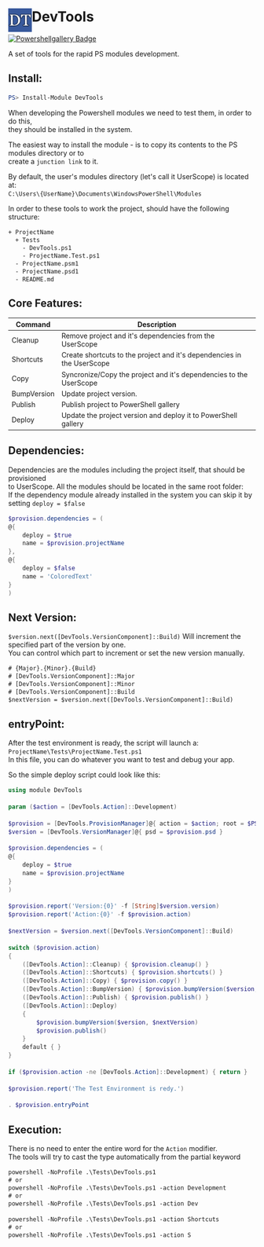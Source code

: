 # <img src="/Docs/Logo/dt.png" alt="Logo" width="48" align="left"/>  DevTools

[![Powershellgallery Badge][psgallery-badge]][psgallery-status]

A set of tools for the rapid PS modules development.


## Install:

```powershell
PS> Install-Module DevTools
```

When developing the Powershell modules we need to test them, in order to do this,<br>
they should be installed in the system.

The easiest way to install the module - is to copy its contents to the PS modules directory or to<br>
create a `junction link` to it.

By default, the user's modules directory (let's call it UserScope) is located at:<br>
`C:\Users\{UserName}\Documents\WindowsPowerShell\Modules`

In order to these tools to work the project, should have the following structure:

```
+ ProjectName
  + Tests
    - DevTools.ps1
    - ProjectName.Test.ps1
  - ProjectName.psm1
  - ProjectName.psd1
  - README.md
```

## Core Features:

| Command   | Description |
| --------- | ----------- |
Cleanup     | Remove project and it's dependencies from the UserScope
Shortcuts   | Create shortcuts to the project and it's dependencies in the UserScope
Copy        | Syncronize/Copy the project and it's dependencies to the UserScope
BumpVersion | Update project version.
Publish     | Publish project to PowerShell gallery
Deploy      | Update the project version and deploy it to PowerShell gallery

## Dependencies:

Dependencies are the modules including the project itself, that should be provisioned<br>
to UserScope. All the modules should be located in the same root folder:<br>
If the dependency module already installed in the system you can skip it by setting `deploy = $false`

``` Powershell
$provision.dependencies = (
@{
    deploy = $true
    name = $provision.projectName
},
@{
    deploy = $false
    name = 'ColoredText'
}
)
```

## Next Version:

`$version.next([DevTools.VersionComponent]::Build)` Will increment the specified part of the version by one.<br>
You can control which part to increment or set the new version manually.

```
# {Major}.{Minor}.{Build}
# [DevTools.VersionComponent]::Major
# [DevTools.VersionComponent]::Minor
# [DevTools.VersionComponent]::Build
$nextVersion = $version.next([DevTools.VersionComponent]::Build)
```
## entryPoint:

 After the test environment is ready, the script will launch a:<br>
`ProjectName\Tests\ProjectName.Test.ps1`<br>
In this file, you can do whatever you want to test and debug your app.

So the simple deploy script could look like this:

```powershell
using module DevTools

param ($action = [DevTools.Action]::Development)

$provision = [DevTools.ProvisionManager]@{ action = $action; root = $PSScriptRoot }
$version = [DevTools.VersionManager]@{ psd = $provision.psd }

$provision.dependencies = (
@{
    deploy = $true
    name = $provision.projectName
}
)

$provision.report('Version:{0}' -f [String]$version.version)
$provision.report('Action:{0}' -f $provision.action)

$nextVersion = $version.next([DevTools.VersionComponent]::Build)

switch ($provision.action)
{
    ([DevTools.Action]::Cleanup) { $provision.cleanup() }
    ([DevTools.Action]::Shortcuts) { $provision.shortcuts() }
    ([DevTools.Action]::Copy) { $provision.copy() }
    ([DevTools.Action]::BumpVersion) { $provision.bumpVersion($version, $nextVersion) }
    ([DevTools.Action]::Publish) { $provision.publish() }
    ([DevTools.Action]::Deploy)
    {
        $provision.bumpVersion($version, $nextVersion)
        $provision.publish()
    }
    default { }
}

if ($provision.action -ne [DevTools.Action]::Development) { return }

$provision.report('The Test Environment is redy.')

. $provision.entryPoint
```

## Execution:

There is no need to enter the entire word for the `Action` modifier.<br>
The tools will try to cast the type automatically from the partial keyword

```shell
powershell -NoProfile .\Tests\DevTools.ps1
# or
powershell -NoProfile .\Tests\DevTools.ps1 -action Development
# or
powershell -NoProfile .\Tests\DevTools.ps1 -action Dev

powershell -NoProfile .\Tests\DevTools.ps1 -action Shortcuts
# or
powershell -NoProfile .\Tests\DevTools.ps1 -action S
```

[psgallery-badge]: https://img.shields.io/badge/PowerShell_Gallery-1.0.3-green.svg
[psgallery-status]: https://www.powershellgallery.com/packages/DevTools/1.0.3
